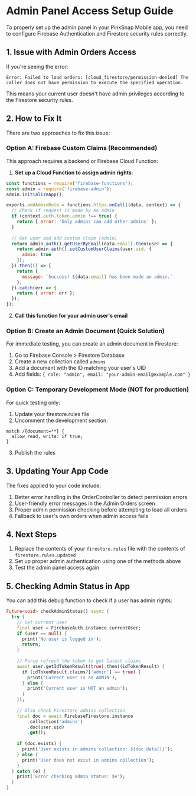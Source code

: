 # Admin Panel Access Setup Guide

To properly set up the admin panel in your PinkSnap Mobile app, you need to configure Firebase Authentication and Firestore security rules correctly.

## 1. Issue with Admin Orders Access

If you're seeing the error:
```
Error: Failed to load orders: [cloud_firestore/permission-denied] The caller does not have permission to execute the specified operation.
```

This means your current user doesn't have admin privileges according to the Firestore security rules.

## 2. How to Fix It

There are two approaches to fix this issue:

### Option A: Firebase Custom Claims (Recommended)

This approach requires a backend or Firebase Cloud Function:

1. **Set up a Cloud Function to assign admin rights**:

```javascript
const functions = require('firebase-functions');
const admin = require('firebase-admin');
admin.initializeApp();

exports.addAdminRole = functions.https.onCall((data, context) => {
  // Check if request is made by an admin
  if (context.auth.token.admin !== true) {
    return { error: 'Only admins can add other admins' };
  }
  
  // Get user and add custom claim (admin)
  return admin.auth().getUserByEmail(data.email).then(user => {
    return admin.auth().setCustomUserClaims(user.uid, {
      admin: true
    });
  }).then(() => {
    return {
      message: `Success! ${data.email} has been made an admin.`
    };
  }).catch(err => {
    return { error: err };
  });
});
```

2. **Call this function for your admin user's email**

### Option B: Create an Admin Document (Quick Solution)

For immediate testing, you can create an admin document in Firestore:

1. Go to Firebase Console > Firestore Database
2. Create a new collection called `admins`
3. Add a document with the ID matching your user's UID
4. Add fields: `{ role: "admin", email: "your-admin-email@example.com" }`

### Option C: Temporary Development Mode (NOT for production)

For quick testing only:

1. Update your firestore.rules file
2. Uncomment the development section:
```
match /{document=**} {
  allow read, write: if true;
}
```
3. Publish the rules

## 3. Updating Your App Code

The fixes applied to your code include:

1. Better error handling in the OrderController to detect permission errors
2. User-friendly error messages in the Admin Orders screen
3. Proper admin permission checking before attempting to load all orders
4. Fallback to user's own orders when admin access fails

## 4. Next Steps

1. Replace the contents of your `firestore.rules` file with the contents of `firestore.rules.updated`
2. Set up proper admin authentication using one of the methods above
3. Test the admin panel access again

## 5. Checking Admin Status in App

You can add this debug function to check if a user has admin rights:

```dart
Future<void> checkAdminStatus() async {
  try {
    // Get current user
    final user = FirebaseAuth.instance.currentUser;
    if (user == null) {
      print('No user is logged in');
      return;
    }
    
    // Force refresh the token to get latest claims
    await user.getIdTokenResult(true).then((idTokenResult) {
      if (idTokenResult.claims?['admin'] == true) {
        print('Current user is an ADMIN');
      } else {
        print('Current user is NOT an admin');
      }
    });
    
    // Also check Firestore admins collection
    final doc = await FirebaseFirestore.instance
        .collection('admins')
        .doc(user.uid)
        .get();
    
    if (doc.exists) {
      print('User exists in admins collection: ${doc.data()}');
    } else {
      print('User does not exist in admins collection');
    }
  } catch (e) {
    print('Error checking admin status: $e');
  }
}
```
